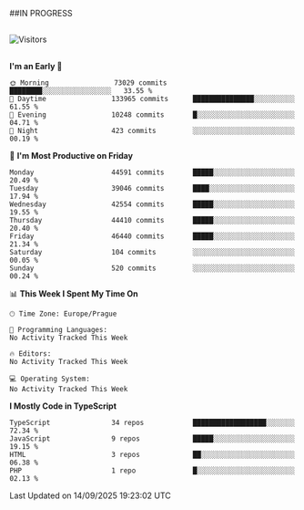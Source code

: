 ##IN PROGRESS
##
![Visitors](https://komarev.com/ghpvc/?username=petrbui&style=for-the-badge&label=Visitors+👀)



##
<!--
[![My GitHub stats](https://github-readme-stats.vercel.app/api?username=petrbui&theme=github_dark)](https://github.com/anuraghazra/github-readme-stats)

[![My wakatime stats](https://github-readme-stats.vercel.app/api/wakatime?username=petrbui&theme=github_dark)](https://github.com/anuraghazra/github-readme-stats)
-->
<!--START_SECTION:waka-->
**I'm an Early 🐤** 

```text
🌞 Morning                73029 commits       ████████░░░░░░░░░░░░░░░░░   33.55 % 
🌆 Daytime                133965 commits      ███████████████░░░░░░░░░░   61.55 % 
🌃 Evening                10248 commits       █░░░░░░░░░░░░░░░░░░░░░░░░   04.71 % 
🌙 Night                  423 commits         ░░░░░░░░░░░░░░░░░░░░░░░░░   00.19 % 
```
📅 **I'm Most Productive on Friday** 

```text
Monday                   44591 commits       █████░░░░░░░░░░░░░░░░░░░░   20.49 % 
Tuesday                  39046 commits       ████░░░░░░░░░░░░░░░░░░░░░   17.94 % 
Wednesday                42554 commits       █████░░░░░░░░░░░░░░░░░░░░   19.55 % 
Thursday                 44410 commits       █████░░░░░░░░░░░░░░░░░░░░   20.40 % 
Friday                   46440 commits       █████░░░░░░░░░░░░░░░░░░░░   21.34 % 
Saturday                 104 commits         ░░░░░░░░░░░░░░░░░░░░░░░░░   00.05 % 
Sunday                   520 commits         ░░░░░░░░░░░░░░░░░░░░░░░░░   00.24 % 
```


📊 **This Week I Spent My Time On** 

```text
🕑︎ Time Zone: Europe/Prague

💬 Programming Languages: 
No Activity Tracked This Week

🔥 Editors: 
No Activity Tracked This Week

💻 Operating System: 
No Activity Tracked This Week
```

**I Mostly Code in TypeScript** 

```text
TypeScript               34 repos            ██████████████████░░░░░░░   72.34 % 
JavaScript               9 repos             █████░░░░░░░░░░░░░░░░░░░░   19.15 % 
HTML                     3 repos             ██░░░░░░░░░░░░░░░░░░░░░░░   06.38 % 
PHP                      1 repo              █░░░░░░░░░░░░░░░░░░░░░░░░   02.13 % 
```




 Last Updated on 14/09/2025 19:23:02 UTC
<!--END_SECTION:waka-->
